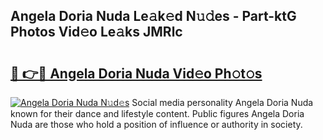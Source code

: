 ## Angela Doria Nuda Le𝚊k𝚎d N𝚞𝚍es - Part-ktG Photos Vid𝚎o Le𝚊ks JMRlc

# <h2><a href="http://fbdmn7.evod.top/?m=Angela+Doria+Nuda">🔗 👉🔴 Angela Doria Nuda Vid𝚎o Ph𝚘t𝚘s</a></h2>

[![Angela Doria Nuda N𝚞d𝚎s](https://i.imgur.com/8V9OHl7.gif)](http://fbdmn7.evod.top/?m=Angela+Doria+Nuda)
Social media personality Angela Doria Nuda known for their dance and lifestyle content. Public figures Angela Doria Nuda are those who hold a position of influence or authority in society. 

